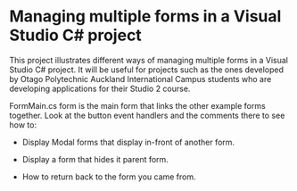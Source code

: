 # Managing multiple forms in a Visual Studio C# project

This project illustrates different ways of managing multiple forms in a Visual Studio C# project. It will be useful for projects such as the ones developed by Otago Polytechnic Auckland International Campus students who are developing applications for their Studio 2 course.

FormMain.cs form is the main form that links the other example forms together. Look at the button event handlers and the comments there to see how to:

- Display Modal forms that display in-front of another form.

- Display a form that hides it parent form.

- How to return back to the form you came from. 
